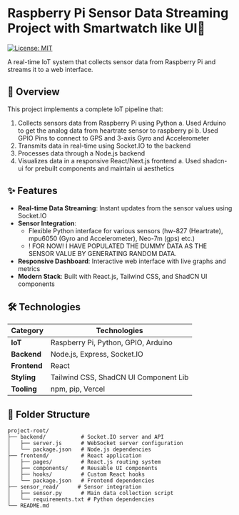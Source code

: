 # Raspberry Pi Sensor Data Streaming Project with Smartwatch like UI🚀

[![License: MIT](https://img.shields.io/badge/License-MIT-yellow.svg)](https://opensource.org/licenses/MIT)

A real-time IoT system that collects sensor data from Raspberry Pi and streams it to a web interface.

## 📝 Overview

This project implements a complete IoT pipeline that:

1. Collects sensors data from Raspberry Pi using Python
   a. Used Arduino to get the analog data from heartrate sensor to raspberry pi
   b. Used GPIO Pins to connect to GPS and 3-axis Gyro and Accelerometer
2. Transmits data in real-time using Socket.IO to the backend
3. Processes data through a Node.js backend
4. Visualizes data in a responsive React/Next.js frontend
   a. Used shadcn-ui for prebuilt components and maintain ui aesthetics

## ✨ Features

- **Real-time Data Streaming**: Instant updates from the sensor values using Socket.IO
- **Sensor Integration**:
  - Flexible Python interface for various sensors (hw-827 (Heartrate), mpu6050 (Gyro and Accelerometer), Neo-7m (gps) etc.)
  - ! FOR NOW! I HAVE POPULATED THE DUMMY DATA AS THE SENSOR VALUE BY GENERATING RANDOM DATA.
- **Responsive Dashboard**: Interactive web interface with live graphs and metrics
- **Modern Stack**: Built with React.js, Tailwind CSS, and ShadCN UI components

## 🛠️ Technologies

| Category     | Technologies                          |
| ------------ | ------------------------------------- |
| **IoT**      | Raspberry Pi, Python, GPIO, Arduino   |
| **Backend**  | Node.js, Express, Socket.IO           |
| **Frontend** | React                                 |
| **Styling**  | Tailwind CSS, ShadCN UI Component Lib |
| **Tooling**  | npm, pip, Vercel                      |

## 📂 Folder Structure

```text
project-root/
├── backend/           # Socket.IO server and API
│   ├── server.js      # WebSocket server configuration
│   └── package.json   # Node.js dependencies
├── frontend/          # React application
│   ├── pages/         # React.js routing system
│   ├── components/    # Reusable UI components
│   ├── hooks/         # Custom React hooks
│   └── package.json   # Frontend dependencies
├── sensor_read/      # Sensor integration
│   ├── sensor.py      # Main data collection script
│   └── requirements.txt # Python dependencies
└── README.md
```
